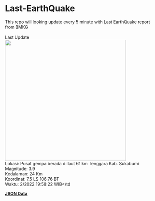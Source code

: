 # Last-EarthQuake
This repo will looking update every 5 minute with Last EarthQuake report from BMKG
<br>
<br>
Last Update
<br>
<img src="https://ews.bmkg.go.id/TEWS/data/20221214195822.mmi.jpg" width="400"/>
<br>
Lokasi: Pusat gempa berada di laut 61 km Tenggara Kab. Sukabumi <br>
Magnitude: 3.9 <br>
Kedalaman: 24 Km <br>
Koordinat: 7.5 LS 106.76 BT <br>
Waktu: 2/2022 19:58:22 WIB</td <br>

<a href="./data/data.json">**JSON Data**</a>
